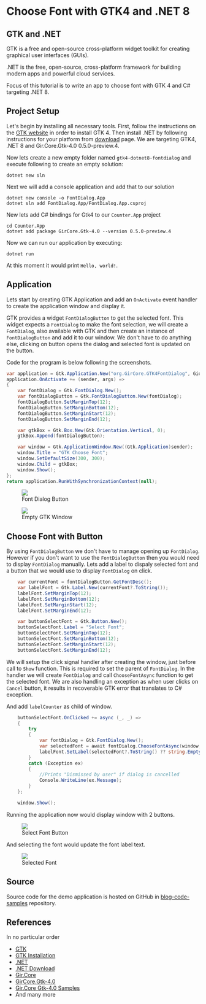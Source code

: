 # Choose Font with GTK4 and .NET 8
## GTK and .NET
GTK is a free and open-source cross-platform widget toolkit for creating graphical user interfaces (GUIs).

.NET is the free, open-source, cross-platform framework for building modern apps and powerful cloud services.

Focus of this tutorial is to write an app to choose font with GTK 4 and C# targeting .NET 8.

## Project Setup
Let's begin by installing all necessary tools. First, follow the instructions on the [GTK website](https://www.gtk.org/docs/installations/) in order to install GTK 4. Then install .NET by following instructions for your platform from [download](https://dotnet.microsoft.com/en-us/download) page. We are targeting GTK4, .NET 8 and Gir.Core.Gtk-4.0 0.5.0-preview.4.

Now lets create a new empty folder named `gtk4-dotnet8-fontdialog` and execute following to create an empty solution:
```shell
dotnet new sln
```

Next we will add a console application and add that to our solution
```shell
dotnet new console -o FontDialog.App
dotnet sln add FontDialog.App/FontDialog.App.csproj
```
New lets add C# bindings for Gtk4 to our `Counter.App` project
```shell
cd Counter.App
dotnet add package GirCore.Gtk-4.0 --version 0.5.0-preview.4
```
Now we can run our application by executing:
```shell
dotnet run
```
At this moment it would print `Hello, world!`.

## Application
Lets start by creating GTK Application and add an `OnActivate` event handler to create the application window and display it.

GTK provides a widget `FontDialogButton` to get the selected font. This widget expects a `FontDialog` to make the font selection, we will create a `FontDialog`, also available with GTK and then create an instance of `FontDialogButton` and add it to our window. We don't have to do anything else, clicking on button opens the dialog and selected font is updated on the button.

Code for the program is below following the screenshots.
```csharp
var application = Gtk.Application.New("org.GirCore.GTK4FontDialog", Gio.ApplicationFlags.FlagsNone);
application.OnActivate += (sender, args) =>
{
    var fontDialog = Gtk.FontDialog.New();
    var fontDialogButton = Gtk.FontDialogButton.New(fontDialog);
    fontDialogButton.SetMarginTop(12);
    fontDialogButton.SetMarginBottom(12);
    fontDialogButton.SetMarginStart(12);
    fontDialogButton.SetMarginEnd(12);

    var gtkBox = Gtk.Box.New(Gtk.Orientation.Vertical, 0);
    gtkBox.Append(fontDialogButton);

    var window = Gtk.ApplicationWindow.New((Gtk.Application)sender);
    window.Title = "GTK Choose Font";
    window.SetDefaultSize(300, 300);
    window.Child = gtkBox;
    window.Show();
};
return application.RunWithSynchronizationContext(null);
```

<figure>
  <a href="images/01-font-dialog-button.png"><img src="images/01-font-dialog-button.png"></a>
  <figcaption>Font Dialog Button</figcaption>
</figure>

<figure>
  <a href="images/02-font-dialog.png"><img src="images/02-font-dialog.png"></a>
  <figcaption>Empty GTK Window</figcaption>
</figure>

## Choose Font with Button
By using `FontDialogButton` we don't have to manage opening up `FontDialog`. However if you don't want to use the `FontDialogButton` then you would need to display `FontDialog` manually.
Lets add a label to dispaly selected font and a button that we would use to display `FontDialog` on click.

```csharp
    var currentFont = fontDialogButton.GetFontDesc();
    var labelFont = Gtk.Label.New(currentFont?.ToString());
    labelFont.SetMarginTop(12);
    labelFont.SetMarginBottom(12);
    labelFont.SetMarginStart(12);
    labelFont.SetMarginEnd(12);

    var buttonSelectFont = Gtk.Button.New();
    buttonSelectFont.Label = "Select Font";
    buttonSelectFont.SetMarginTop(12);
    buttonSelectFont.SetMarginBottom(12);
    buttonSelectFont.SetMarginStart(12);
    buttonSelectFont.SetMarginEnd(12);
```
We will setup the click signal handler after creating the window, just before call to `Show` function. This is required to set the parent of `FontDialog`. In the handler we will create `FontDialog` and call `ChooseFontAsync` function to get the selected font. We are also handling an exception as when user clicks on `Cancel` button, it results in recoverable GTK error that translates to C# exception.

And add `labelCounter` as child of window.
```csharp
    buttonSelectFont.OnClicked += async (_, _) =>
    {
        try
        {
            var fontDialog = Gtk.FontDialog.New();
            var selectedFont = await fontDialog.ChooseFontAsync(window, null);
            labelFont.SetLabel(selectedFont?.ToString() ?? string.Empty);
        }
        catch (Exception ex)
        {
            //Prints "Dismissed by user" if dialog is cancelled
            Console.WriteLine(ex.Message);
        }
    };

    window.Show();
```

Running the application now would display window with 2 buttons.
<figure>
  <a href="images/03-select-font-button.png"><img src="images/03-select-font-button.png"></a>
  <figcaption>Select Font Button</figcaption>
</figure>

And selecting the font would update the font label text.
<figure>
  <a href="images/04-selected-font.png"><img src="images/04-selected-font.png"></a>
  <figcaption>Selected Font</figcaption>
</figure>

## Source
Source code for the demo application is hosted on GitHub in [blog-code-samples](https://github.com/kashifsoofi/blog-code-samples/tree/main/gtk4-dotnet8-font-dialog) repository.

## References
In no particular order
* [GTK](https://www.gtk.org/)
* [GTK Installation](https://www.gtk.org/docs/installations/)
* [.NET](https://dotnet.microsoft.com/en-us/)
* [.NET Download](https://dotnet.microsoft.com/en-us/download)
* [Gir.Core](https://github.com/gircore/gir.core)
* [GirCore.Gtk-4.0](https://www.nuget.org/packages/GirCore.Gtk-4.0/)
* [Gir.Core Gtk-4.0 Samples](https://github.com/gircore/gir.core/tree/main/src/Samples/Gtk-4.0)
* And many more